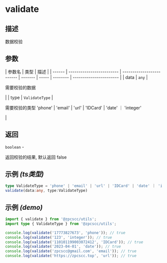 # validate

## 描述

<p>数据校验</p>

## 参数

| 参数名 | 类型                      | 描述                      |
| ------ | ------------------------- | ------------------------- | ------- | ----- | -------- | ----------------------- |
| data   | <code>any</code>          | <p>需要校验的数据</p>     |
| type   | <code>ValidateType</code> | <p>需要校验的类型 'phone' | 'email' | 'url' | 'IDCard' | 'date' ｜ 'integer'</p> |

## 返回

<code>boolean</code> - <p>返回校验的结果, 默认返回 false</p>

## 示例 _(ts类型)_

```typescript
type ValidateType = 'phone' | 'email' | 'url' | 'IDCard' | 'date' ｜ 'integer';
validate(data:any, type:ValidateType)
```

## 示例 _(demo)_

```typescript
import { validate } from '@zpcscc/utils';
import type { ValidateType } from '@zpcscc/utils';

console.log(validate('17773827673', 'phone')); // true
console.log(validate('123', 'integer')); // true
console.log(validate('110101199003072412', 'IDCard')); // true
console.log(validate('2023-04-01', 'date')); // true
console.log(validate('zpcscc@gmail.com', 'email')); // true
console.log(validate('https://zpcscc.top', 'url')); // true
```
